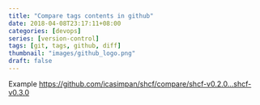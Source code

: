 ```yaml
---
title: "Compare tags contents in github"
date: 2018-04-08T23:17:11+08:00
categories: [devops]
series: [version-control]
tags: [git, tags, github, diff]
thumbnail: "images/github_logo.png"
draft: false
---
```

Example https://github.com/icasimpan/shcf/compare/shcf-v0.2.0...shcf-v0.3.0
